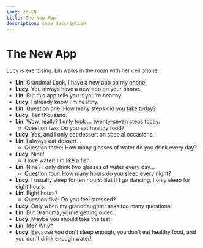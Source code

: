 ```yaml
---
lang: zh-CN
title: The New App
description: some description
---
```


# The New App

Lucy is exercising. Lin walks in the room with her cell phone.

- **Lin**: Grandma! Look, I have a new app on my phone!
- **Lucy**: You always have a new app on your phone.
- **Lin**: But this app tells you if you're healthy!
- **Lucy**: I already know I'm healthy.
- **Lin**: Question one: How many steps did you take today?
- **Lucy**: Ten thousand.
- **Lin**: Wow, really? I only took ... twenty-seven steps today.
  - Question two: Do you eat healthy food?
- **Lucy**: Yes, and I only eat dessert on special occasions.
- **Lin**: I always eat dessert...
  - Question three: How many glasses of water do you drink every day?
- **Lucy**: Nine!
  - I love water! I'm like a fish.
- **Lin**: Nine? I only drink two glasses of water every day...
  - Question four: How many hours do you sleep every night?
- **Lucy**: I usually sleep for ten hours. But if I go dancing, I only sleep for eight hours.
- **Lin**: Eight hours?
  - Question five: Do you feel stressed?
- **Lucy**: Only when my granddaughter asks too many questions!
- **Lin**: But Grandma, you're getting older!
- **Lucy**: Maybe you should take the test.
- **Lin**: Me? Why?
- **Lucy**: Because you don't sleep enough, you don't eat healthy food, and you don't drink enough water!
